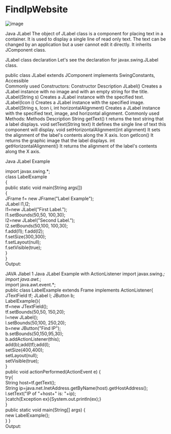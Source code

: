 # FindIpWebsite
![image](https://github.com/user-attachments/assets/90dc7abf-9757-4ed0-80ee-a640a8218034)

Java JLabel
The object of JLabel class is a component for placing text in a container. It is used to display a single line of read only text. The text can be changed by an application but a user cannot edit it directly. It inherits JComponent class.

JLabel class declaration
Let's see the declaration for javax.swing.JLabel class.

public class JLabel extends JComponent implements SwingConstants, Accessible  
Commonly used Constructors:
Constructor	Description
JLabel()	Creates a JLabel instance with no image and with an empty string for the title.
JLabel(String s)	Creates a JLabel instance with the specified text.
JLabel(Icon i)	Creates a JLabel instance with the specified image.
JLabel(String s, Icon i, int horizontalAlignment)	Creates a JLabel instance with the specified text, image, and horizontal alignment.
Commonly used Methods:
Methods	Description
String getText()	t returns the text string that a label displays.
void setText(String text)	It defines the single line of text this component will display.
void setHorizontalAlignment(int alignment)	It sets the alignment of the label's contents along the X axis.
Icon getIcon()	It returns the graphic image that the label displays.
int getHorizontalAlignment()	It returns the alignment of the label's contents along the X axis.

Java JLabel Example

import javax.swing.*;  
class LabelExample  
{  
public static void main(String args[])  
    {  
    JFrame f= new JFrame("Label Example");  
    JLabel l1,l2;  
    l1=new JLabel("First Label.");  
    l1.setBounds(50,50, 100,30);  
    l2=new JLabel("Second Label.");  
    l2.setBounds(50,100, 100,30);  
    f.add(l1); f.add(l2);  
    f.setSize(300,300);  
    f.setLayout(null);  
    f.setVisible(true);  
    }  
    }  
Output:


JAVA Jlabel 1
Java JLabel Example with ActionListener
import javax.swing.*;  
import java.awt.*;  
import java.awt.event.*;  
public class LabelExample extends Frame implements ActionListener{  
    JTextField tf; JLabel l; JButton b;  
    LabelExample(){  
        tf=new JTextField();  
        tf.setBounds(50,50, 150,20);  
        l=new JLabel();  
        l.setBounds(50,100, 250,20);      
        b=new JButton("Find IP");  
        b.setBounds(50,150,95,30);  
        b.addActionListener(this);    
        add(b);add(tf);add(l);    
        setSize(400,400);  
        setLayout(null);  
        setVisible(true);  
    }  
    public void actionPerformed(ActionEvent e) {  
        try{  
        String host=tf.getText();  
        String ip=java.net.InetAddress.getByName(host).getHostAddress();  
        l.setText("IP of "+host+" is: "+ip);  
        }catch(Exception ex){System.out.println(ex);}  
    }  
    public static void main(String[] args) {  
        new LabelExample();  
    } }  
Output:
